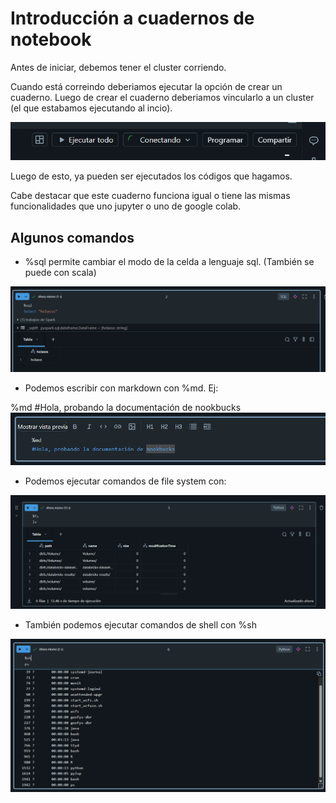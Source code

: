 # Introducción a cuadernos de notebook

Antes de iniciar, debemos tener el cluster corriendo.

Cuando está correindo deberiamos ejecutar la opción de crear un cuaderno. Luego de crear el cuaderno deberiamos vincularlo a un cluster (el que estabamos ejecutando al incio).

![alt text](conectar.png)

Luego de esto, ya pueden ser ejecutados los códigos que hagamos.

Cabe destacar que este cuaderno funciona igual o tiene las mismas funcionalidades que uno jupyter o uno de google colab.

## Algunos comandos

* %sql permite cambiar el modo de la celda a lenguaje sql. (También se puede con scala)

![alt text](sql.png)

* Podemos escribir con markdown con %md. Ej:

%md
#Hola, probando la documentación de nookbucks
![alt text](mark.png)

* Podemos ejecutar comandos de file system con:

![alt text](file.png)

* También podemos ejecutar comandos de shell con %sh

![alt text](sh.png)

